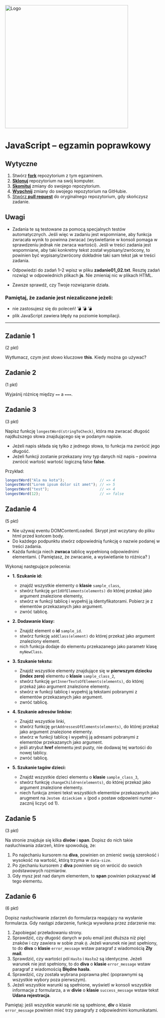 <img alt="Logo" src="http://coderslab.pl/svg/logo-coderslab.svg" width="400">

# JavaScript &ndash; egzamin poprawkowy

## Wytyczne

1. Stwórz [**fork**][forking] repozytorium z tym egzaminem.
2. [**Sklonuj**][ref-clone] repozytorium na swój komputer.
3. [**Skomituj**][ref-commit] zmiany do swojego repozytorium.
4. [**Wypchnij**][ref-push]  zmiany do swojego repozytorium na GitHubie.
5. [Stwórz **pull request**][pull-request] do oryginalnego repozytorium, gdy skończysz zadanie.

## Uwagi

* Zadania te są testowane za pomocą specjalnych testów automatycznych. Jeśli więc w zadaniu jest wspomniane, aby funkcja zwracała wynik to powinna zwracać (wyświetlanie w konsoli pomaga w sprawdzeniu jednak nie zwraca wartości). Jeśli w treści zadania jest wspomniane, aby taki konkretny tekst został wypisany/zwrócony, to powinien być wypisany/zwrócony dokładnie taki sam tekst jak w treści zadania.

* Odpowiedzi do zadań 1&ndash;2 wpisz w pliku **zadanie01_02.txt**.
Resztę zadań rozwiąż w odpowiednich plikach **js**.
Nie zmieniaj nic w plikach HTML.

* Zawsze sprawdź, czy Twoje rozwiązanie działa.


### Pamiętaj, że zadanie jest __niezaliczone__ jeżeli:
- nie zastosujesz się do poleceń! :bomb: :bomb: :bomb:
- plik JavaScript zawiera błędy na poziomie kompilacji.

---------------------------------------------------------------------

## Zadanie 1

(2 pkt)

Wytłumacz, czym jest słowo kluczowe **this**. Kiedy można go używać?

## Zadanie 2
(1 pkt)

Wyjaśnij różnicę między `==` a `===`.

## Zadanie 3

(3 pkt)

Napisz funkcję `longestWord(stringToCheck)`, która ma zwracać długość najdłuższego słowa znajdującego się w podanym napisie. 

- Jeżeli napis składa się tylko z jednego słowa, to funkcja ma zwrócić jego długość.
- Jeżeli funkcji zostanie przekazany inny typ danych niż napis &ndash; powinna zwrócić wartość wartość logiczną false **false**.

Przykład:
  ```JavaScript
  longestWord("Ala ma kota");                // => 4
  longestWord("Lorem ipsum dolor sit amet"); // => 5
  longestWord("test");                       // => 4
  longestWord(12);                           // => false
  ```

## Zadanie 4

(5 pkt)

 - Nie używaj eventu DOMContentLoaded. Skrypt jest wczytany do pliku html przed końcem body.
 - Do każdego podpunktu stwórz odpowiednią funkcję o nazwie podanej w treści zadania.
 - Każda funkcja niech **zwraca** tablicę wypełnioną odpowiednimi elementami. ( Pamiętasz, że zwracanie, a wyświetlanie to różnica? )


 Wykonaj następujące polecenia:

* **1. Szukanie id:**
   - znajdź wszystkie elementy o **klasie** ```sample_class```,
   - stwórz funkcję ```getIdOfElements(elements)``` do której przekaż jako argument znalezione elementy,
   - stwórz w funkcji tablicę i wypełnij ją identyfikatorami. Pobierz je z elementów przekazanych jako argument.
   - zwróć tablicę.


* **2. Dodawanie klasy:**
  - Znajdź element o **id** ```sample_id```.
  - stwórz funkcję ```addClass(element)``` do której przekaż jako argument znaleziony element.
  - nich funkcja dodaje do elementu przekazanego jako parametr klasę ```myNewClass```.


* **3. Szukanie tekstu:**
  - Znajdź wszystkie elementy znajdujące się w **pierwszym dziecku (index zero)** elementu o **klasie** ```sample_class_2```,
  - stwórz funkcję ```getInnerTextsOfElements(elements)```, do której przekaż jako argument znalezione elementy.
  - stwórz w funkcji tablicę i wypełnij ją tekstami pobranymi z elementów przekazanych jako argument.
  - zwróć tablicę.


* **4. Szukanie adresów linków:**
  - Znajdź wszystkie linki,
  - stwórz funkcję ```getAddressesOfElements(elements)```, do której przekaż jako argument znalezione elementy.
  - stwórz w funkcji tablicę i wypełnij ją adresami pobranymi z elementów przekazanych jako argument.
  - jeśli atrybut **href** elementu jest pusty, nie dodawaj tej wartości do nowej tablicy.
  - zwróć tablicę.


* **5. Szukanie tagów dzieci:**
  - Znajdź wszystkie dzieci elementu o **klasie** ```sample_class_3```,
  - stwórz funkcję ```changeChildren(elements)```, do której przekaż jako argument znalezione elementy.
  - niech funkcja zmieni tekst wszystkich elementów przekazanych jako arugment na ```Jestem dzieckiem x``` (pod ```x``` postaw odpowieni numer - zacznij liczyć od 1).

## Zadanie 5

(3 pkt)

Na stronie znajduje się kilka **divów** i **span**. Dopisz do nich takie nasłuchiwania zdarzeń, które spowodują, że:

1. Po najechaniu kursorem na **diva**, powinien on zmienić swoją szerokość i wysokość na wartość, którą trzyma w ```data-size```.
2. Po zjechaniu kursorem z **diva** powinien się on wrócić do swoich podstawowych rozmiarów.
3. Gdy mysz jest nad danym elementem, to **span** powinien pokazywać **id** tego elementu.

## Zadanie 6

(6 pkt)

Dopisz nasłuchiwanie zdarzeń do formularza reagujący na wysłanie formularza. Gdy nastąpi zdarzenie, funkcja wywołana przez zdarzenie ma:

1. Zapobiegać przeładowaniu strony.
2. Sprawdzić, czy długość danych w polu email jest dłuższa niż pięć znaków i czy zawiera w sobie znak `@`. Jeżeli warunek nie jest spełniony, to do **diva** o **klasie** ```error_message``` wstaw paragraf z wiadomością **Zły mail**.
3. Sprawdzić, czy wartości pól ```Hasło``` i ```Hasło2``` są identyczne. Jeżeli warunek nie jest spełniony, to do **diva** o **klasie** ```error_message``` wstaw paragraf z wiadomością **Błędne hasła**.
4. Sprawdzić, czy została wybrana poprawna płeć (poprawnymi są wszystkie wybory poza pierwszym).
5. Jeżeli wszystkie warunki są spełnione, wyświetl w konsoli wszystkie informacje z formularza, a w **divie** o **klasie**  ```success_message``` wstaw tekst **Udana rejestracja**.

Pamiętaj: jeśli wszystkie warunki nie są spełnione, **div** o klasie ```error_message``` powinien mieć trzy paragrafy z odpowiednimi komunikatami.


<!-- Links -->
[forking]: https://guides.github.com/activities/forking/
[ref-clone]: http://gitref.org/creating/#clone
[ref-commit]: http://gitref.org/basic/#commit
[ref-push]: http://gitref.org/remotes/#push
[pull-request]: https://help.github.com/articles/creating-a-pull-request
